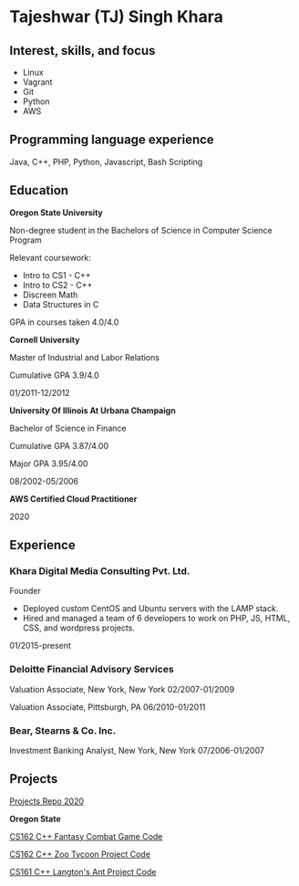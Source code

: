 # Tajeshwar (TJ) Singh Khara

## Interest, skills, and focus
* Linux
* Vagrant
* Git
* Python
* AWS

## Programming language experience
Java, C++, PHP, Python, Javascript, Bash Scripting

## Education
**Oregon State University**

Non-degree student in the Bachelors of Science in Computer Science Program

Relevant coursework: 

* Intro to CS1 - C++
* Intro to CS2 - C++
* Discreen Math
* Data Structures in C

GPA in courses taken 4.0/4.0

**Cornell University**

Master of Industrial and Labor Relations

Cumulative GPA 3.9/4.0

01/2011-12/2012

**University Of Illinois At Urbana Champaign**

Bachelor of Science in Finance

Cumulative GPA 3.87/4.00

Major GPA 3.95/4.00

08/2002-05/2006

**AWS Certified Cloud Practitioner**

2020

## Experience

### Khara Digital Media Consulting Pvt. Ltd.

Founder

* Deployed custom CentOS and Ubuntu servers with the LAMP stack.
* Hired and managed a team of 6 developers to work on PHP, JS, HTML, CSS, and wordpress projects.

01/2015-present

### Deloitte Financial Advisory Services

Valuation Associate, New York, New York
02/2007-01/2009

Valuation Associate, Pittsburgh, PA
06/2010-01/2011

### Bear, Stearns & Co. Inc.

Investment Banking Analyst, New York, New York
07/2006-01/2007

## Projects

[Projects Repo 2020](https://github.com/tjkhara/projects)

**Oregon State**

[CS162 C++ Fantasy Combat Game Code](https://bitbucket.org/tajeshwarkhara/cs162_project3_fantasycombatgame/src/master/)

[CS162 C++ Zoo Tycoon Project Code](https://bitbucket.org/tajeshwarkhara/cs162_project2_zootycoon/src/master/)

[CS161 C++ Langton's Ant Project Code](https://bitbucket.org/tajeshwarkhara/langtonsant/src/master/)
